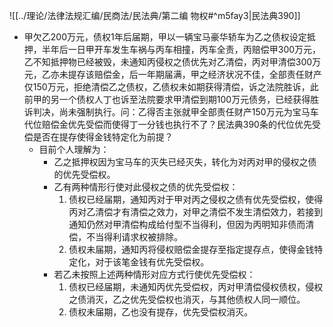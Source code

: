 ![[../理论/法律法规汇编/民商法/民法典/第二编 物权#^m5fay3|民法典390]]
- 甲欠乙200万元，债权1年后届期，甲以一辆宝马豪华轿车为乙之债权设定抵押，半年后一日甲开车发生车祸与丙车相撞，丙车全责，丙赔偿甲300万元，乙不知抵押物已经被毁，未通知丙侵权之债优先对乙清偿，丙对甲清偿300万元，乙亦未提存该赔偿金，后一年期届满，甲之经济状况不佳，全部责任财产仅150万元，拒绝清偿乙之债权，乙债权未如期获得清偿，诉之法院胜诉，此前甲的另一个债权人丁也诉至法院要求甲清偿到期100万元债务，已经获得胜诉判决，尚未强制执行。问：乙得否主张就甲全部责任财产150万元为宝马车代位赔偿金优先受偿而使得丁一分钱也执行不了？民法典390条的代位优先受偿是否在提存使得金钱特定化为前提？
	- 目前个人理解为：
		- 乙之抵押权因为宝马车的灭失已经灭失，转化为对丙对甲的侵权之债的优先受偿权。
		- 乙有两种情形行使对此侵权之债的优先受偿权：
			1. 债权已经届期，通知丙对于甲对丙之侵权之债有优先受偿权，使得丙对乙清偿才有清偿之效力，对甲之清偿不发生清偿效力，若接到通知仍然对甲清偿构成给付型不当得利，但因为丙明知非债而清偿，不当得利请求权被排除。
			2. 债权未届期，通知丙将侵权赔偿金提存至指定提存点，使得金钱特定化，对于该笔金钱有优先受偿权。
		- 若乙未按照上述两种情形对应方式行使优先受偿权：
			1. 债权已经届期，未通知丙优先受偿权，丙对甲清偿侵权债权，侵权之债消灭，乙之优先受偿权也消灭，与其他债权人同一顺位。
			2. 债权未届期，乙也没有提存，优先受偿权消灭。
